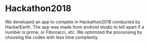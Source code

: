 # Hackathon2018
We developed an app to compete in Hackathon2018 conducted by HackerEarth.
The app was made from android studio to tell apart if a number is prime, or Fibonacci, etc.
We optimized the processing by choosing the codes with less time complexity.
